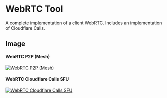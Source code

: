 # WebRTC Tool

A complete implementation of a client WebRTC.
Includes an implementation of Cloudflare Calls.

## Image

#### WebRTC P2P (Mesh)

[![WebRTC P2P (Mesh)](https://nequeo-public.s3.ap-southeast-2.amazonaws.com/media/math-calculator-functions.png)](https://www.dznequeo.net/awsapi/site/webrtc/)


#### WebRTC Cloudflare Calls SFU

[![WebRTC Cloudflare Calls SFU](https://nequeo-public.s3.ap-southeast-2.amazonaws.com/media/math-calculator-statistics.png)](https://www.dznequeo.net/awsapi/site/webrtc/cloudflare/)
